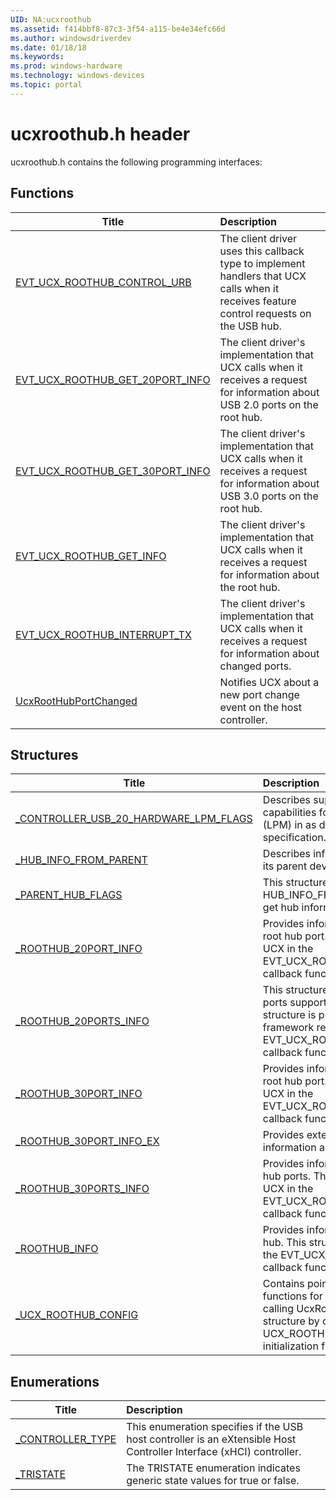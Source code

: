 ```yaml
---
UID: NA:ucxroothub
ms.assetid: f414bbf8-87c3-3f54-a115-be4e34efc66d
ms.author: windowsdriverdev
ms.date: 01/18/18
ms.keywords: 
ms.prod: windows-hardware
ms.technology: windows-devices
ms.topic: portal
---
```


# ucxroothub.h header



ucxroothub.h contains the following programming interfaces:





## Functions
| Title | Description |
| ---- |:---- |
| [EVT_UCX_ROOTHUB_CONTROL_URB](nc-ucxroothub-evt_ucx_roothub_control_urb.md) | The client driver uses this callback type to implement handlers that UCX calls when it receives feature control requests on the USB hub. |
| [EVT_UCX_ROOTHUB_GET_20PORT_INFO](nc-ucxroothub-evt_ucx_roothub_get_20port_info.md) | The client driver's implementation that UCX calls when it receives a request for information about USB 2.0 ports on the root hub. |
| [EVT_UCX_ROOTHUB_GET_30PORT_INFO](nc-ucxroothub-evt_ucx_roothub_get_30port_info.md) | The client driver's implementation that UCX calls when it receives a request for information about USB 3.0 ports on the root hub. |
| [EVT_UCX_ROOTHUB_GET_INFO](nc-ucxroothub-evt_ucx_roothub_get_info.md) | The client driver's implementation that UCX calls when it receives a request for information about the root hub. |
| [EVT_UCX_ROOTHUB_INTERRUPT_TX](nc-ucxroothub-evt_ucx_roothub_interrupt_tx.md) | The client driver's implementation that UCX calls when it receives a request for information about changed ports. |
| [UcxRootHubPortChanged](nf-ucxroothub-ucxroothubportchanged.md) | Notifies UCX about a new port change event on the host controller. |



## Structures
| Title | Description |
| ---- |:---- |
| [_CONTROLLER_USB_20_HARDWARE_LPM_FLAGS](ns-ucxroothub-_controller_usb_20_hardware_lpm_flags.md) | Describes supported protocol capabilities for Link Power Management (LPM) in as defined the USB 2.0 specification. |
| [_HUB_INFO_FROM_PARENT](ns-ucxroothub-_hub_info_from_parent.md) | Describes information about a hub from its parent device. |
| [_PARENT_HUB_FLAGS](ns-ucxroothub-_parent_hub_flags.md) | This structure is used by the HUB_INFO_FROM_PARENT structure to get hub information from the parent. |
| [_ROOTHUB_20PORT_INFO](ns-ucxroothub-_roothub_20port_info.md) | Provides information about a USB 2.0 root hub port. This structure is passed by UCX in the EVT_UCX_ROOTHUB_GET_20PORT_INFO callback function. |
| [_ROOTHUB_20PORTS_INFO](ns-ucxroothub-_roothub_20ports_info.md) | This structure that has an array of 2.0 ports supported by the root hub. This structure is provided by UCX in a framework request in the EVT_UCX_ROOTHUB_GET_20PORT_INFO callback function. |
| [_ROOTHUB_30PORT_INFO](ns-ucxroothub-_roothub_30port_info.md) | Provides information about a USB 3.0 root hub port. This structure is passed by UCX in the EVT_UCX_ROOTHUB_GET_30PORT_INFO callback function. |
| [_ROOTHUB_30PORT_INFO_EX](ns-ucxroothub-_roothub_30port_info_ex.md) | Provides extended USB 3.0 port information about speed. |
| [_ROOTHUB_30PORTS_INFO](ns-ucxroothub-_roothub_30ports_info.md) | Provides information about USB 3.0 root hub ports. This structure is passed by UCX in the EVT_UCX_ROOTHUB_GET_30PORT_INFO callback function. |
| [_ROOTHUB_INFO](ns-ucxroothub-_roothub_info.md) | Provides information about a USB root hub. This structure is passed by UCX in the EVT_UCX_ROOTHUB_GET_INFO callback function. |
| [_UCX_ROOTHUB_CONFIG](ns-ucxroothub-_ucx_roothub_config.md) | Contains pointers to event callback functions for creating the root hub by calling UcxRootHubCreate. Initialize this structure by calling UCX_ROOTHUB_CONFIG_INIT initialization function (see Ucxclass.h). |


## Enumerations
| Title | Description |
| ---- |:---- |
| [_CONTROLLER_TYPE](ne-ucxroothub-_controller_type.md) | This enumeration specifies if the USB host controller is an eXtensible Host Controller Interface (xHCI) controller. |
| [_TRISTATE](ne-ucxroothub-_tristate.md) | The TRISTATE enumeration indicates generic state values for true or false. |